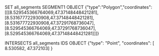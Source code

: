 SET all_segments SEGMENT1 OBJECT {"type":"Polygon","coordinates":[[[8.529545366764069,47.37148448421281],[8.531677722930908,47.37148448421281],[8.531677722930908,47.37291768736047],[8.529545366764069,47.37291768736047],[8.529545366764069,47.37148448421281]]]}


INTERSECTS all_segments IDS OBJECT {"type": "Point", "coordinates": [ 8.530582, 47.372103] }

